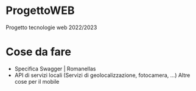 # ProgettoWEB
Progetto tecnologie web 2022/2023

# Cose da fare
- Specifica Swagger | Romanellas
- API di servizi locali (Servizi di geolocalizzazione, fotocamera, ...) Altre cose per il mobile

